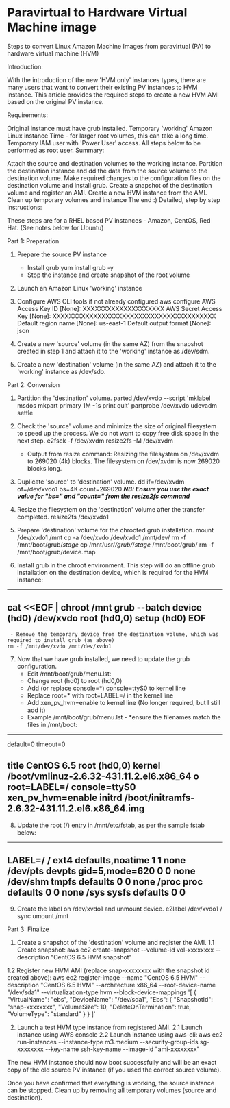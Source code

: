 # Paravirtual to Hardware Virtual Machine image
Steps to convert Linux Amazon Machine Images from paravirtual (PA) to hardware virtual machine (HVM)

Introduction:

With the introduction of the new 'HVM only' instances types, there are many users that want to convert their existing PV instances to HVM instance. This article provides the required steps to create a new HVM AMI based on the original PV instance.

Requirements:

Original instance must have grub installed.
Temporary 'working' Amazon Linux instance
Time - for larger root volumes, this can take a long time.
Temporary IAM user with 'Power User' access.
All steps below to be performed as root user.
Summary:

Attach the source and destination volumes to the working instance.
Partition the destination instance and dd the data from the source volume to the destination volume.
Make required changes to the configuration files on the destination volume and install grub.
Create a snapshot of the destination volume and register an AMI.
Create a new HVM instance from the AMI.
Clean up temporary volumes and instance
The end :)
Detailed, step by step instructions:

These steps are for a RHEL based PV instances - Amazon, CentOS, Red Hat. (See notes below for Ubuntu)

Part 1: Preparation

1.  Prepare the source PV instance
     - Install grub
    yum install grub -y
     - Stop the instance and create snapshot of the root volume

2. Launch an Amazon Linux 'working' instance

3. Configure AWS CLI tools if not already configured
   aws configure
    AWS Access Key ID [None]: XXXXXXXXXXXXXXXXXXXX
    AWS Secret Access Key [None]: XXXXXXXXXXXXXXXXXXXXXXXXXXXXXXXXXXXXXXXX
    Default region name [None]: us-east-1
    Default output format [None]: json

4. Create a new 'source' volume (in the same AZ) from the snapshot created in step 1 and attach it to the 'working' instance as /dev/sdm.

5. Create a new 'destination' volume (in the same AZ) and attach it to the 'working' instance as /dev/sdo.

Part 2: Conversion

1. Partition the 'destination' volume.
   parted /dev/xvdo --script 'mklabel msdos mkpart primary 1M -1s print quit'
   partprobe /dev/xvdo
   udevadm settle

2. Check the 'source' volume and minimize the size of original filesystem to speed up the process. We do not want to copy free disk space in the next step.
   e2fsck -f /dev/xvdm
   resize2fs -M /dev/xvdm
     - Output from resize command:
     Resizing the filesystem on /dev/xvdm to 269020 (4k) blocks.
     The filesystem on /dev/xvdm is now 269020 blocks long.

3. Duplicate 'source' to 'destination' volume.
   dd if=/dev/xvdm of=/dev/xvdo1 bs=4K count=269020
    ***NB: Ensure you use the exact value for "bs=" and "count=" from the resize2fs command***

4. Resize the filesystem on the 'destination' volume after the transfer completed.
   resize2fs /dev/xvdo1

5. Prepare 'destination' volume for the chrooted grub installation.
   mount /dev/xvdo1 /mnt
   cp -a /dev/xvdo /dev/xvdo1 /mnt/dev/
   rm -f /mnt/boot/grub/*stage*
   cp /mnt/usr/*/grub/*/*stage* /mnt/boot/grub/
   rm -f /mnt/boot/grub/device.map

6. Install grub in the chroot environment. This step will do an offline grub installation on the destination device, which is required for the HVM instance:
---------------------
cat <<EOF | chroot /mnt grub --batch
device (hd0) /dev/xvdo
root (hd0,0)
setup (hd0)
EOF
---------------------
     - Remove the temporary device from the destination volume, which was required to install grub (as above)
    rm -f /mnt/dev/xvdo /mnt/dev/xvdo1

7. Now that we have grub installed, we need to update the grub configuration.
    - Edit /mnt/boot/grub/menu.lst:
    - Change root (hd0) to root (hd0,0)
    - Add (or replace console=*) console=ttyS0 to kernel line
    - Replace root=* with root=LABEL=/ in the kernel line
    - Add xen_pv_hvm=enable to kernel line (No longer required, but I still add it)
    - Example /mnt/boot/grub/menu.lst - *ensure the filenames match the files in /mnt/boot:
---------------------
default=0
timeout=0


title CentOS 6.5
root (hd0,0)
kernel /boot/vmlinuz-2.6.32-431.11.2.el6.x86_64 o root=LABEL=/ console=ttyS0 xen_pv_hvm=enable
initrd /boot/initramfs-2.6.32-431.11.2.el6.x86_64.img
---------------------

8. Update the root (/) entry in /mnt/etc/fstab, as per the sample fstab below:
---------------------
LABEL=/       /            ext4    defaults,noatime 1 1
none          /dev/pts     devpts  gid=5,mode=620   0 0
none          /dev/shm     tmpfs   defaults         0 0
none          /proc        proc    defaults         0 0
none          /sys         sysfs   defaults         0 0
---------------------

9. Create the label on /dev/xvdo1 and unmount device.
   e2label /dev/xvdo1 /
   sync
   umount /mnt

Part 3: Finalize

1. Create a snapshot of the 'destination' volume and register the AMI.
1.1 Create snapshot:
aws ec2 create-snapshot --volume-id vol-xxxxxxxx --description "CentOS 6.5 HVM snapshot"

1.2 Register new HVM AMI (replace snap-xxxxxxxx with the snapshot id created above):
aws ec2 register-image --name "CentOS 6.5 HVM" --description "CentOS 6.5 HVM" --architecture x86_64 --root-device-name "/dev/sda1" --virtualization-type hvm --block-device-mappings '[ { "VirtualName": "ebs", "DeviceName": "/dev/sda1", "Ebs": { "SnapshotId": "snap-xxxxxxxx", "VolumeSize": 10, "DeleteOnTermination": true, "VolumeType": "standard" } } ]'

2. Launch a test HVM type instance from registered AMI.
2.1 Launch instance using AWS console
2.2 Launch instance using aws-cli:
aws ec2 run-instances --instance-type m3.medium --security-group-ids sg-xxxxxxxx --key-name ssh-key-name --image-id "ami-xxxxxxxx"

The new HVM instance should now boot successfully and will be an exact copy of the old source PV instance (if you used the correct source volume).

Once you have confirmed that everything is working, the source instance can be stopped.
Clean up by removing all temporary volumes (source and destination).
